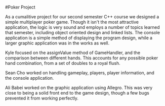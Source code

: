 #Poker Project

As a cumalitive project for our second semester C++ course we designed a simple multiplayer poker game. Though it isn't the most attractive application, the logic is very sound and employs a number of topics learned that semester, including object oriented design and linked lists. The console application is a simple method of displaying the program design, while a larger graphic application was in the works as well.

Kyle focused on the assignValue method of GameHandler, and the comparison between different hands. This accounts for any possible poker hand combination, from a set of doubles to a royal flush.

Sean Cho worked on handling gameplay, players, player information, and the console application.

Ali Babei worked on the graphic application using Allegro. This was very close to being a solid front end to the game design, though a few bugs prevented it from working perfectly.
